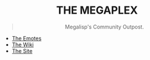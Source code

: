 <h1 align="center">THE MEGAPLEX</h1>

<blockquote>
  <p align="center">Megalisp's Community Outpost.</p>
</blockquote>

- [The Emotes]()
- [The Wiki]()
- [The Site]()
